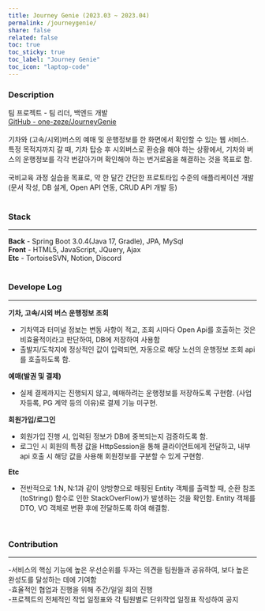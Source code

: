 ```yaml
---
title: Journey Genie (2023.03 ~ 2023.04)
permalink: /journeygenie/
share: false
related: false
toc: true
toc_sticky: true
toc_label: "Journey Genie"
toc_icon: "laptop-code"
---
```


### Description

팀 프로젝트 - 팀 리더, 백엔드 개발  
[GitHub - one-zeze/JourneyGenie](https://github.com/one-zeze/JourneyGenie)  
<br>
기차와 (고속/시외)버스의 예매 및 운행정보를 한 화면에서 확인할 수 있는 웹 서비스.  
특정 목적지까지 갈 때, 기차 탑승 후 시외버스로 환승을 해야 하는 상황에서, 기차와
버스의 운행정보를 각각 번갈아가며 확인해야 하는 번거로움을 해결하는 것을 목표로 함.  
<br>
국비교육 과정 실습을 목표로, 약 한 달간 간단한 프로토타입 수준의 애플리케이션 개발(문서 작성, DB 설계, Open API 연동, CRUD API 개발 등)  
<br>

### Stack

---

**Back** - Spring Boot 3.0.4(Java 17, Gradle), JPA, MySql  
**Front** - HTML5, JavaScript, JQuery, Ajax  
**Etc** - TortoiseSVN, Notion, Discord  
<br>

### Develope Log

---

**기차, 고속/시외 버스 운행정보 조회**

- 기차역과 터미널 정보는 변동 사항이 적고, 조회 시마다 Open Api를 호출하는 것은 비효율적이라고 판단하여, DB에 저장하여 사용함
- 출발지/도착지에 정상적인 값이 입력되면, 자동으로 해당 노선의 운행정보 조회 api를 호출하도록 함.

**예매(발권 및 결제)**

- 실제 결제까지는 진행되지 않고, 예매하려는 운행정보를 저장하도록 구현함. (사업자등록, PG 계약 등의 이유)로 결제 기능 미구현.

**회원가입/로그인**

- 회원가입 진행 시, 입력된 정보가 DB에 중복되는지 검증하도록 함.
- 로그인 시 회원의 특정 값을 HttpSession을 통해 클라이언트에게 전달하고, 내부 api 호출 시 해당 값을 사용해 회원정보를 구분할 수 있게 구현함.

**Etc**

- 전반적으로 1:N, N:1과 같이 양방향으로 매핑된 Entity 객체를 출력할 때, 순환 참조(toString() 함수로 인한 StackOverFlow)가 발생하는 것을 확인함. Entity 객체를 DTO, VO 객체로 변환 후에 전달하도록 하여 해결함.

<br>

### Contribution

---

-서비스의 핵심 기능에 높은 우선순위를 두자는 의견을 팀원들과 공유하여, 보다 높은 완성도를 달성하는 데에 기여함  
-효율적인 협업과 진행을 위해 주간/일일 회의 진행  
-프로젝트의 전체적인 작업 일정표와 각 팀원별로 단위작업 일정표 작성하여 공지
